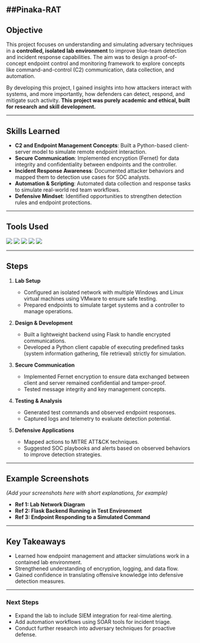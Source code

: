 ## ##Pinaka-RAT

## Objective  
This project focuses on understanding and simulating adversary techniques in a **controlled, isolated lab environment** to improve blue-team detection and incident response capabilities. The aim was to design a proof-of-concept endpoint control and monitoring framework to explore concepts like command-and-control (C2) communication, data collection, and automation.  

By developing this project, I gained insights into how attackers interact with systems, and more importantly, how defenders can detect, respond, and mitigate such activity. **This project was purely academic and ethical, built for research and skill development.**  

---

## Skills Learned  

- **C2 and Endpoint Management Concepts**: Built a Python-based client-server model to simulate remote endpoint interaction.  
- **Secure Communication**: Implemented encryption (Fernet) for data integrity and confidentiality between endpoints and the controller.  
- **Incident Response Awareness**: Documented attacker behaviors and mapped them to detection use cases for SOC analysts.  
- **Automation & Scripting**: Automated data collection and response tasks to simulate real-world red team workflows.  
- **Defensive Mindset**: Identified opportunities to strengthen detection rules and endpoint protections.  

---

## Tools Used  

<div>
    <img src="https://img.shields.io/badge/Python-3776AB?style=for-the-badge&logo=python&logoColor=white" />
    <img src="https://img.shields.io/badge/Flask-000000?style=for-the-badge&logo=flask&logoColor=white" />
    <img src="https://img.shields.io/badge/Fernet_Encryption-4CAF50?style=for-the-badge" />
    <img src="https://img.shields.io/badge/VMware_Lab-607078?style=for-the-badge&logo=vmware&logoColor=white" />
    <img src="https://img.shields.io/badge/PowerShell-5391FE?style=for-the-badge&logo=powershell&logoColor=white" />
</div>  

---

## Steps  

1. **Lab Setup**  
   - Configured an isolated network with multiple Windows and Linux virtual machines using VMware to ensure safe testing.  
   - Prepared endpoints to simulate target systems and a controller to manage operations.  

2. **Design & Development**  
   - Built a lightweight backend using Flask to handle encrypted communications.  
   - Developed a Python client capable of executing predefined tasks (system information gathering, file retrieval) strictly for simulation.  

3. **Secure Communication**  
   - Implemented Fernet encryption to ensure data exchanged between client and server remained confidential and tamper-proof.  
   - Tested message integrity and key management concepts.  

4. **Testing & Analysis**  
   - Generated test commands and observed endpoint responses.  
   - Captured logs and telemetry to evaluate detection potential.  

5. **Defensive Applications**  
   - Mapped actions to MITRE ATT&CK techniques.  
   - Suggested SOC playbooks and alerts based on observed behaviors to improve detection strategies.  

---

## Example Screenshots  

*(Add your screenshots here with short explanations, for example)*  

- **Ref 1: Lab Network Diagram**  
- **Ref 2: Flask Backend Running in Test Environment**  
- **Ref 3: Endpoint Responding to a Simulated Command**  

---

## Key Takeaways  

- Learned how endpoint management and attacker simulations work in a contained lab environment.  
- Strengthened understanding of encryption, logging, and data flow.  
- Gained confidence in translating offensive knowledge into defensive detection measures.  

---

### Next Steps  

- Expand the lab to include SIEM integration for real-time alerting.  
- Add automation workflows using SOAR tools for incident triage.  
- Conduct further research into adversary techniques for proactive defense.  
